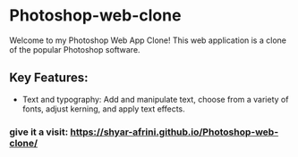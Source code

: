 # Photoshop-web-clone
Welcome to my Photoshop Web App Clone!  This web application is a clone of the popular Photoshop software.
## Key Features:
- Text and typography: Add and manipulate text, choose from a variety of fonts, adjust kerning, and apply text effects.

### give it a visit: https://shyar-afrini.github.io/Photoshop-web-clone/
